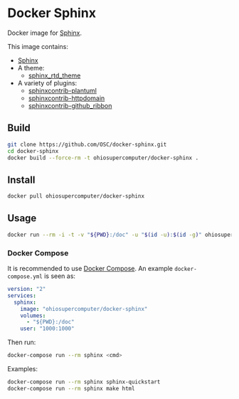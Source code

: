 # Docker Sphinx

Docker image for [Sphinx](http://www.sphinx-doc.org/en/stable/).

This image contains:

- [Sphinx](http://www.sphinx-doc.org/en/stable/)
- A theme:
  - [sphinx_rtd_theme](https://github.com/rtfd/sphinx_rtd_theme)
- A variety of plugins:
  - [sphinxcontrib-plantuml](https://pypi.python.org/pypi/sphinxcontrib-plantuml)
  - [sphinxcontrib-httpdomain](https://pypi.python.org/pypi/sphinxcontrib-httpdomain)
  - [sphinxcontrib-github_ribbon](https://pypi.python.org/pypi/sphinxcontrib-github_ribbon)

## Build

```sh
git clone https://github.com/OSC/docker-sphinx.git
cd docker-sphinx
docker build --force-rm -t ohiosupercomputer/docker-sphinx .
```

## Install

```sh
docker pull ohiosupercomputer/docker-sphinx
```

## Usage

```sh
docker run --rm -i -t -v "${PWD}:/doc" -u "$(id -u):$(id -g)" ohiosupercomputer/docker-sphinx <cmd>
```

### Docker Compose

It is recommended to use [Docker Compose](https://docs.docker.com/compose/). An
example `docker-compose.yml` is seen as:

```yaml
version: "2"
services:
  sphinx:
    image: "ohiosupercomputer/docker-sphinx"
    volumes:
      - "${PWD}:/doc"
    user: "1000:1000"
```

Then run:

```sh
docker-compose run --rm sphinx <cmd>
```

Examples:

```sh
docker-compose run --rm sphinx sphinx-quickstart
docker-compose run --rm sphinx make html
```
